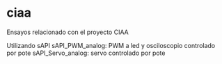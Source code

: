 # ciaa
Ensayos relacionado con el proyecto CIAA

Utilizando sAPI
  sAPI_PWM_analog: PWM a led y osciloscopio controlado por pote
  sAPI_Servo_analog: servo controlado por pote
